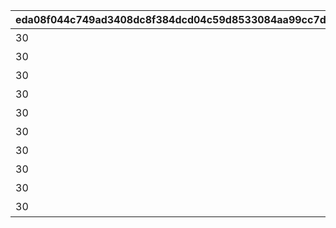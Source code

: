 |eda08f044c749ad3408dc8f384dcd04c59d8533084aa99cc7d512fca9960dafd|8a248c1c4fb03d06a7c09c39af3444670047c49d31a19574f7c1e10ccce71a25|fd0c766ee65c0ac1a517081553c39bfb5e8d13e295f6d57ad03b013ea63a2626|82bfc86f98caf49d67d8af45b3124b4f3640cd93eb8191439e952374d6f6e7e2|d0633da3708d4c68bf15cfe41c6bb7b9962d076675dd1bb04f19d6fa7c0c23c2|2e16fe9a605fdd8523aaa45576f78438377628ab8aab311e7c425e88e8a26a32|e875509f7dfaa3a707c7f3b57c7a1ed2e81ed2e323a4a02eaa22c491368f024c|cd044298a2d304f93a3d551c7b2946cabb7f8844e4a4c3089c7ab2413caf3466|
| --- | --- | --- | --- | --- | --- | --- | --- |
|30|0|10150|91002|1015001|ネビアの悪戯道|5150061|8|
|30|0|10150|91002|1015001|あいず・おん・ゆ～|5150062|8|
|30|0|10150|91002|1015001|基本に忠実に|5150063|8|
|30|0|10150|91002|1015001|デンジャラスなあの人|5150064|8|
|30|0|10150|91002|1015001|強制変身|5150065|8|
|30|0|10150|91002|1015001|アーマーパージ|5150066|8|
|30|0|10150|91002|1015001|お姉ちゃんに相談♪|5150067|8|
|30|0|10150|91002|1015001|ラーゴは見ていた|5150068|8|
|30|0|10150|91002|1015001|ゼロ距離の触れ合い|5150069|8|
|30|0|10150|91002|1015001|答えは同じ|5150070|8|